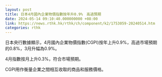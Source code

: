 ```yaml
---
layout: post
title: 日本4月國內企業物價指數按年升0.9%　高過預期
date: 2024-05-14 09:10:40.000000000 +08:00
link: https://news.rthk.hk/rthk/ch/component/k2/1753059-20240514.htm
categories: rthk
---
```


日本央行數據顯示，4月國內企業物價指數(CGPI)按年上升0.9%，高過市場預期的0.8%，3月升幅為0.9%。

4月指數按月上升0.3%，符合市場預期。

CGPI用作衡量企業之間相互收取的商品和服務價格。
